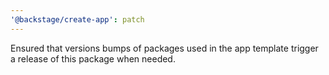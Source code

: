 ```yaml
---
'@backstage/create-app': patch
---
```


Ensured that versions bumps of packages used in the app template trigger a release of this package when needed.

